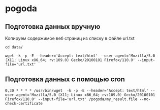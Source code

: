 # pogoda

## Подготовка данных вручную
Копируем содержимое веб страниц из списку в файле url.txt

```cd data/```

```wget -k -p -E --header='Accept: text/html' --user-agent='Mozilla/5.0 (X11; Linux x86_64; rv:109.0) Gecko/20100101 Firefox/110.0' --input-file='url.txt'```

## Подготовка данных с помощью cron

```0,30 * * * * /usr/bin/wget  -k -p -E --header='Accept: text/html' --user-agent='Mozilla/5.0 (X11; Linux x86_64; rv:109.0) Gecko/20100101 Firefox/110.0' --input-file='url.txt' /pogoda/my_result.file --no-check-certificate```